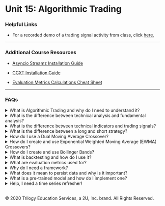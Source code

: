 # Unit 15: Algorithmic Trading

### Helpful Links

* For a recorded demo of a trading signal activity from class, click [here.](Activities_walkthrough.md)


---

### Additional Course Resources

* [Asyncio Streamz Installation Guide](Asyncio_Streamz_Install_Guide.md)

* [CCXT Installation Guide](CCXT_Install_Guide.md)

* [Evaluation Metrics Calculations Cheat Sheet](EvaluationsCalculationGuide.md)


---

### FAQs

<details>
<summary>What is Algorithmic Trading and why do I need to understand it?</summary><br>

Algorithmic trading is the trading of stocks using automated computer generated buy/sell decisions. This type of trading is becoming more and more popular in the FinTech world largely because it can be backtested with historical and current data to prove profitability and for its ability to mitigate profit loss due to human error. Some algorithmic trading strategies use the technology to inform their end decisions, while others run on auto-pilot - predicting and executing trades autonomously.

Algorithmic trading bots consist of three components:
- Signals:  Information that is useful for predicting the asset movement (such as performance and evaluation metrics, public sentiment).
- Entry Rules:  A decision rule telling you when to buy an asset (such as when a signal reaches a pre-specified, high enough level).
- Exit Rules:  A decision rule telling you when to sell or dispose of an asset (such as when a signal reaches a pre-specified, low enough level).
</details>
<details>
<summary>What is the difference between technical analysis and fundamental analysis?</summary><br>

The two major schools of thought in trading analysis are technical and fundamental analysis. They are both are beneficial techniques used to develop trading strategies, however the methods of each are quite different.
<blockquote>

<details>
<summary>Technical Analysis</summary><br>

Technical analysis is used to determine the value of a stock based only on the patterns and trends in its price movements and volume. Examples of technical analysis methods are Moving Averages and Bollinger Bands. Technical analysts look for known patterns in the trend lines these methods produce, such as pennants, flags and wedges. Using these patterns, they attempt to predict the stock's future movements. For an overview list of technical indicator patterns, check out [this](https://www.investopedia.com/articles/technical/112601.asp) Investopedia article.

<br>
</details>
<details>
<summary>Fundamental Analysis</summary><br>

Fundamental analysis attempts to determine the value of a stock based on qualitative factors like management style and business model, quantitative factors such as balance sheet numbers, and even emotional and subjective factors like public sentiment. Fundamental analysts create complicated mathmatical forecasting models based on these factors, making many assumptions and applying different weights to various factors.

<br>
</details>

</blockquote><br>
</details>


</details>
<details>
<summary>What is the difference between technical indicators and trading signals?</summary><br>

Technical indicators are metrics used to evaluate stock price movements, while trading signals are the point which those indicators suggest a time to buy or sell. A good trading strategy will utlize both as one plays off the other.

<blockquote>
<details>
<summary>Technical Indicators</summary><br>

Falling under the umbrella of technical analysis, a technical indicator is a data-driven metric that uses trading data such as closing price and volume to analyze the short or long-term price movements occurring over a specified period. For example, a 20-day simple moving average is a technical indicator representing a rolling 20-day mean of a stock's closing prices.

<br>
</details>
<details>
<summary>Trading Signals</summary><br>

A trading signal is the point at which a technical indicator, such as the crossover of two moving averages (short MA and long MA), suggests an opportunity for action--namely whether an individual trader or algorithmic trading program should issue a buy or sell order for a security (such as a stock) at that point in time.

<br>
</details>

</blockquote><br>
</details>

</details>
<details>
<summary>What is the difference between a long and short strategy?</summary><br>

Both long and short strategies are attempts at profitting off the buying and selling of financial assets, however the methods of profitting are quite different.

A long strategy is perhaps the most simple to understand and the most commonly used. Going long is the classic - *buy low and sell high* strategy most of us are accustomed to when we think of profitting on a sale. To use this strategy the asset is purchased at the lowest price and sold at the highest price, the profit is the difference.

A short strategy is much more difficult to conceptualize. To short a stock or financial asset, is to make a profit off the decline in value, which seems counterintuitive to many of us at first glance. To better understand, let's use an example scenario.
<blockquote><br>
Let's say that Bob owns 100 shares of *World's Best Co. Inc.* and they are each valued at $100, making their total value $1,000.

You've been researching the *World's Best Co. Inc.* and you've found some information that leads you to believe its not really the best after all, and that it's stock is well over-valued at $100 per share. You think its overvalued enough that the price is going to tank. You ask to borrow Bob's shares, and he agrees, temporarily transferring ownership of the shares to you (kind of like renting a home is the temporary transfer of many ownership rights). Now that you own the shares, even though its temporary, you can sell them!  You sell all 100 shares for $100 each for a $1,000 cash injection - Nice job!

Not long after you do this, the price per share does in fact tank - down to $25 per share. You can now buy 100 shares of the stock yourself at a total price of $250 to replace the borrowed stock you sold. Just in time too, because you are scheduled to return Bob's 100 shares to him tomorrow per your contract agreement!  You transfer all 100 shares of stock back to Bob, while keeping the $750 profit you made on the sale!

You may wonder, what's in it for Bob?  Don't worry - Bob will you charge you interest and fees on the renting of his stock, after all, its a risk to him to rent it out in case you don't return it. But this is one of many reasons why shorting a stock can be both risky and profitable.<br>
<br>

</blockquote><br>
</details>
<details>
<summary>How do I use a Dual Moving Average Crossover?</summary>
<font size = "2">

_For ease of explanation, this example will use a **long strategy**. For a refresher on the difference between **long and short strategies**, see the above section on _long/short strategy_ in this FAQ._</font>

<blockquote>
<details>
<summary>What it is:</summary><br>
The dual moving average crossover utilizes short and long term simple moving averages. When these two trend lines are plotted, they will move in the same direction on the chart and will eventually cross over each other. The value at the time of the crossover is considered the crossover point - a type of technical indicator.

Check out the [moving average refresher](Moving_Average_Refresher.md) if you need a quick refresh on how moving averages work!
<br>

<br>
</details>
<details>
<summary>How to use it:</summary><br>

If the short-term moving average line goes above the long-term moving average line, the indicator suggests that the price will be rising higher than the historical average in the short term.

If the short-term moving average line dips below the long-term moving average line, the indicator suggests that the price will be dropping lower than the historical average in the short term.

In the following candlestick chart for Bitcoin, you can see the dual moving average lines and the crossover points, indicating entry (buy signal) and exit (sell signal) points:

<img src=Images/dual_ma_cross.png width=700><br>
</details>
<details>
<summary>How to create it:</summary><br>

The dual moving average crossover can be created by using Pandas functionality. In the following steps we'll start with a simple example DataFrame with a datetime index and column of closing stock prices.

<img src=Images/signals_df.PNG width=150>
<blockquote><br>
<details>
<summary>Step One: Signal, STMA, and LTMA Columns</summary><br>

First we initialize a `Signals` column, then create our short and long term moving average columns using the `.rolling()` and `.mean()` methods:

```python
# Set the short window and long windows
short_window = 50
long_window = 100

# Generate the short and long moving averages (50 and 100 days, respectively)
signals_df['Signal'] = 0.0
signals_df['SMA50'] = signals_df['Close'].rolling(window=short_window).mean()
signals_df['SMA100'] = signals_df['Close'].rolling(window=long_window).mean()

signals_df.tail()
```
<img src=Images/signals_df_sma.PNG width=250>
<br>


</details><br>
<details>
<summary>Step Two: Creating the Signal Values</summary><br>


Next we create the signals themselves using `np.where()`. The code begins at the start of the short rolling window because the values prior to that are null. We accomplish this by slicing the column with a colon after the short_window variable: `signals_df[short_window:]`. The complete code loos like this:
```python
# Generate the trading signal (1 or 0) to when the short window is less than the long
# Note: Use 1 when the SMA50 is less than SMA100 and 0 for when it is not.
signals_df["Signal"][short_window:] = np.where(
    signals_df["SMA50"][short_window:] < signals_df["SMA100"][short_window:], 1.0, 0.0
)
```
Don't let the above code confuse you!  It is simply checking if the STMA is smaller than the LTMA and inserted a 1 if it is. A small snippet of the values generated can be seen below:

<img src=Images/signals_df_values.PNG width=350>
</details><br>
<details>
<summary>Step Three: Creating the Entry/Exit Points</summary><br>

The next step is to take the `.diff()` of the `Signals` column and add it to the DataFrame. Remember, `.diff` just subtracts one cell from the previous and provides the difference:

<img src=Images/signals_df_diff.PNG width=350>
</details><br>
<details>
<summary>Step Four: Visualizing the Indicators</summary><br>

Finally, the entry/exit points can be visualized using the following code:
```python
# Visualize exit position relative to close price
exit = signals_df[signals_df['Entry/Exit'] == -1.0]['Close'].hvplot.scatter(
    color='red',
    legend=False,
    ylabel='Price in $',
    width=1000,
    height=400)

# Visualize entry position relative to close price
entry = signals_df[signals_df['Entry/Exit'] == 1.0]['Close'].hvplot.scatter(
    color='green',
    legend=False,
    ylabel='Price in $',
    width=1000,
    height=400)

# Visualize close price for the investment
security_close = signals_df[['Close']].hvplot(
    line_color='lightgray',
    ylabel='Price in $',
    width=1000,
    height=400)

# Visualize moving averages
moving_avgs = signals_df[['SMA50', 'SMA100']].hvplot(
    ylabel='Price in $',
    width=1000,
    height=400)

# Overlay plots
entry_exit_plot = security_close * moving_avgs * entry * exit
entry_exit_plot.opts(xaxis=None)
```
<img src=Images/signals_df_plot.PNG width=800>

</details>
</blockquote><br>
</details>

</blockquote><br>
</details>
</details>
<details>
<summary>How do I create and use Exponential Weighted Moving Average (EWMA) Crossovers?</summary>
<font size = "2">

_For ease of explanation, this example will use a **long strategy**. For a refresher on the difference between **long and short strategies**, see the above section on _long/short strategy_ in this FAQ._</font>
<blockquote>
<details>
<summary>What it is:</summary><br>

The EWMA crossover works in much the same way as the dual moving average crossover, except instead of a simple moving average, it utilizes short and long term exponentially weighted moving averages. Because the most recent prices are more heavily weighted and because the smaller window has less time included, the short term EWMA is considered a fast moving trend line with more momentum than its long term EWMA counterpart.

These two variables are subsequently referred to as a *fast close* for short term EWMA and a *slow close* for long term EWMA. Much like the dual moving average crossover, when these two trend lines are plotted, they will move in the same direction on the chart and will eventually cross over each other. The value at the time of the crossover is considered the crossover point - a type of technical indicator.<br>

Check out the [moving average refresher](Moving_Average_Refresher.md) if you need a quick refresh on how moving averages work!

<br>
</details>
<details>
<summary>How to use it:</summary><br>

If the fast close trend line goes above the slow close trend line, the indicator suggests that the price will be rising higher than the historical average in the short term.

If the fast close trend line dips below the slow close trend average line, the indicator suggests that the price will be dropping lower than the historical average in the short term.

In the following candlestick chart for Bitcoin, you can see the exponentially weighted moving average lines and the crossover points, indicating entry (buy signal) and exit (sell signal) points:

<img src=Images/dual_ewma_cross.png width=700><br>
</details>
<details>
<summary>How to create it:</summary><br>

The exponentially weighted moving average crossover can be created by using Pandas functionality. In the following steps we'll start with a simple example DataFrame with a datetime index and column of closing stock prices.
```python
import numpy as np
import pandas as pd
import hvplot.pandas
from pathlib import Path
```
<img src=Images/signals_ewm_df.PNG width=150>
<blockquote><br>
<details>
<summary>Step One: Signal, Fast_Close, and Slow_Close Columns</summary><br>

First we initialize a `Signal` column, then create our short and long term moving average columns using the `.ewm()` and `.mean()` methods:

```python
# Set the short window and long windows
fast_close = 1
slow_close = 10

# Generate the fast and slow close exponentially weighted moving averages (1 and 10 days, respectively)
signals_df['Fast_Close'] = signals_df['Close'].ewm(halflife=short_window).mean()
signals_df['Slow_Close'] = signals_df['Close'].ewm(halflife=long_window).mean()
signals_df['Signal'] = 0.0

signals_df.tail()
```
<img src=Images/signals_df_ema.PNG width=250>
<br>


</details><br>
<details>
<summary>Step Two: Creating the Signal Values</summary><br>


Next we create the signals themselves using `np.where()`. The code begins at the start of the fast_close window because the values prior to that are null. We accomplish this by slicing the column with a colon after the short_window variable: `signals_df[short_window:]`. The complete code loos like this:
```python
# Generate the trading signal (1 or 0) to when the fast_close is less than the slow_close
# Note: Use 1 when the fast_close is less than the slow_close and 0 for when it is not.
signals_df["Signal"][short_window:] = np.where(
    signals_df["fast_close"][short_window:] < signals_df["slow_close"][short_window:], 1.0, 0.0
)
```
Don't let the above code confuse you!  It is simply checking if the fast close price is smaller than the slow close price and inserting a 1 if it is.

</details><br>
<details>
<summary>Step Three: Creating the Entry/Exit Points</summary><br>

The next step is to take the `.diff()` of the `Signals` column and add it to the DataFrame. Remember, `.diff` just subtracts one cell from the previous and provides the difference:

<img src=Images/signals_df_ewm_diff.PNG width=350>
</details><br>
<details>
<summary>Step Four: Visualizing the Indicators</summary><br>

Finally, the entry/exit points can be visualized using the code below. You'll notice there are many more entry/exit points than with the DMAC.  This is because the exponentially weighted moving averages cause the price action to move faster:
```python
# Visualize exit position relative to close price
exit = signals_df[signals_df['Entry/Exit'] == -1.0]['Close'].hvplot.scatter(
    color='red',
    legend=False,
    ylabel='Price in $',
    width=1000,
    height=400)

# Visualize entry position relative to close price
entry = signals_df[signals_df['Entry/Exit'] == 1.0]['Close'].hvplot.scatter(
    color='green',
    legend=False,
    ylabel='Price in $',
    width=1000,
    height=400)

# Visualize close price for the investment
security_close = signals_df[['Close']].hvplot(
    line_color='lightgray',
    ylabel='Price in $',
    width=1000,
    height=400)

# Visualize exponentially weighted moving averages
moving_avgs = signals_df[['Fast_Close', 'Slow_Close']].hvplot(
    ylabel='Price in $',
    width=1000,
    height=400)

# Overlay plots
entry_exit_plot = security_close * moving_avgs * entry * exit
entry_exit_plot.opts(xaxis=None)
```
<img src=Images/signals_df_ewm_plot.PNG width=800>

</details>
</blockquote><br>
</details>
</blockquote><br>

</details>
<details>
<summary>How do I create and use Bollinger Bands?</summary>
<font size = "2">

_For ease of explanation, this example will use a **long strategy**. For a refresher on the difference between **long and short strategies**, see the above section on _long/short strategy_ in this FAQ._</font>

<blockquote>
<details>
<summary>What it is:</summary><br>

Bollinger Bands are a set of lines representing a positive and negative standard deviation away from the simple moving average (SMA) of the asset's closing price.<br>

These lines create _bands_ that move across the plot, creating an area of empty space. The area within this space represents where the closing price _should_ tend to be. The entry/exit signals are generated when the closing price trend line moves out of that area and dips either below or above the bottom and top barriers of the bands.

Check out the [moving average refresher](Moving_Average_Refresher.md) if you need a quick refresh on how moving averages work!

<br>
</details>
<details>
<summary>How to use it:</summary><br>

When the closing price trend line moves below the lower band, a long (buy) opportunity exists as the signal suggests that the price action will tend to move upwards and more in line with where the price _should be_ (within the standard deviation area of the bands).

When the closing price trend line moves above the upper band, a short (sell) opportunity exists as the signal suggests that the price action will tend to move lower and more in line with where the price _should be_ (within the standard deviation area of the bands).

<img src=Images/Boll-Bands.png width=700><br>


</details>
<details>
<summary>How to create it:</summary><br>

The dual moving average crossover can be created by using Pandas functionality. In the following steps we'll start with a simple example DataFrame with a datetime index and column of closing stock prices. We will also need to import the following dependences:
```python
import numpy as np
import pandas as pd
import hvplot.pandas
from pathlib import Path
```

<img src=Images/signals_bb_df.PNG width=150>
<blockquote>
<details>
<summary>Step One: Generate the daily return column:</summary><br>

We begin by adding a column to hold our daily return values:

```python
# Drop NAs and calculate daily percent return
btc_df['daily_return'] = btc_df['Close'].dropna().pct_change()
btc_df
```
<img src=Images/bb_df.PNG width=500>

</details>

<details>
<summary>Step Two: Generate the values used to create bands:</summary><br>

Next, we generate the values that are subsequently used to create the bands themselves.  We use a rolling standard deviation to do this, after which the upper and lower bounds of the bands are creating by adding or substracting the mid_band from the standard deviation respectively:

```python
# Drop NAs and calculate daily percent return
btc_df['daily_return'] = btc_df['Close'].dropna().pct_change()
btc_df# Set bollinger band window
bollinger_window = 20

# Calculate rolling mean and standard deviation
btc_df['bollinger_mid_band'] = btc_df['Close'].rolling(window=bollinger_window).mean()
btc_df['bollinger_std'] = btc_df['Close'].rolling(window=20).std()

# Calculate upper and lowers bands of bollinger band
btc_df['bollinger_upper_band']  = btc_df['bollinger_mid_band'] + (btc_df['bollinger_std'] * 1)
btc_df['bollinger_lower_band']  = btc_df['bollinger_mid_band'] - (btc_df['bollinger_std'] * 1)
```

<img src=Images/bb_bands_df.PNG width=500>

</details>
<details>
<summary>Step Three: Plot the bands!</summary><br>

We can finally polot our bollinger bandS as follows:

```python
btc_df[['Close','bollinger_mid_band','bollinger_upper_band','bollinger_lower_band']].plot(figsize=(20,10))
```
<img src=Images/bb_df_plot.PNG width=500>

</details>
</details>
</blockquote><br>

</details>
<details>
<summary>What is backtesting and how do I use it?</summary><br>

The term sounds more complicated that it actually is - backtesting is simply the testing of your trading strategy using historical data in a simulated scenario. The results indicate how much the gains and losses would have been if the strategy had been implemented on a dummy portfolio of predetermined share size with a dummy capital amount of a predetermined size. Typically `500` is chosen for the portfolio size and `$100,000` is chosen for the available capital.

For an example of backtest simulation check out the steps below:

<blockquote>
<details>
<summary>Step One: </summary><br>

To conduct the simulation in Jupyter, the portfolio size and capital amount are set in variables so they can be easily inserted to our code:
```python
# Set initial capital
initial_capital = float(100000)
# Set the share size
share_size = 500
```
The portfolio size, or *position*, is set in a column titled `Position` and is coded to equal `500` when the crossover signal is 1 by multipying our share size by the signal:
```python
# Take a 500 share position where the dual moving average crossover is 1 (SMA50 is greater than SMA100)
signals_df['Position'] = share_size * signals_df['Signal']
```
This inserts a column as seen below: **Lori to update this picture to show column headers**
<img src=Images/active-positions.png>
</details>
<details>
<summary>Step Two: </summary><br>

Next, a columm is inserted indicating the share size purchase or sale, depending on the entry/exit points. If there is an entry point, the share size is  `500` if there is an exit point, the share size is `-500`. This is creating by running `.diff()` on the `Position` column.

```python
# Find the points in time where a 500 share position is bought or sold
signals_df['Entry/Exit Position'] = signals_df['Position'].diff()
```

This inserts a column as seen below: **update image**

<img src=Images/entry-exit-positions.png>
</details>
<details>
<summary>Step Three: </summary><br>

Next, the column `Portfolio Holdings` is inserted to represent the cumulative investment in the chosen stock over time. These values are obtained by multiplying the closing prices of the stock by the cumulative sum for entry/exit positions of 500 shares - or in this case the `Entry/Exity Position` column:

```python
# Multiply share price by entry/exit positions and get the cumulatively sum
signals_df['Portfolio Holdings'] = signals_df['close'] * signals_df['Entry/Exit Position'].cumsum()
```
This inserts a column as seen below: **update image**
</details>
<details>
<summary>Step Three: </summary><br>

We now add another new column to represent the remaining cash value of our capital as we make our psuedo investments. To calculate this value, we subtract the `initial_capital` from the product of the `close` prices and the cumulative sum of the `Entry/Exit Position`:

```python
# Subtract the initial capital by the portfolio holdings to get the amount of liquid cash in the portfolio
signals_df['Portfolio Cash'] = initial_capital - (signals_df['close'] * signals_df['Entry/Exit Position']).cumsum()
```
This inserts a column as seen below: **update image**
</details>
<details>
<summary>Step Four: </summary><br>

Next, we add the values of the `Portfolio Cash` column to the values of the `Portfolio Holdings` column to create a new column of values - `Portfolio Total`. This column represents the total value of the portfolio over time.

```python

# Get the total portfolio value by adding the cash amount by the portfolio holdings (or investments)
signals_df['Portfolio Total'] = signals_df['Portfolio Cash'] + signals_df['Portfolio Holdings']
```
This inserts a column as seen below: **update image**
</details>
<details>
<summary>Step Five: </summary><br>

The final step before plotting is to generate the daily and cumulative returns. The `Portfolio Daily Returns` column is populated by using `.pct_change()` on the `Portfolio Total` column. The `Portfolio Cumulative Returns` column is populated using `cumprod()` on the newly generated `Portfolio Daily Returns` column.
```python
# Calculate the portfolio daily returns
signals_df['Portfolio Daily Returns'] = signals_df['Portfolio Total'].pct_change()

# Calculate the cumulative returns
signals_df['Portfolio Cumulative Returns'] = (1 + signals_df['Portfolio Daily Returns']).cumprod() - 1
```
This inserts columns as seen below: **update image**

</details>
<details>
<summary>Step Six: </summary><br>

Finally, we can visualize the simulation and thus the overal success or failure of our strategy by plotting the values.

```python
# Visualize exit position relative to total portfolio value
exit = signals_df[signals_df['Entry/Exit'] == -1.0]['Portfolio Total'].hvplot.scatter(
    color='red',
    legend=False,
    ylabel='Total Portfolio Value',
    width=1000,
    height=400
)

# Visualize entry position relative to total portfolio value
entry = signals_df[signals_df['Entry/Exit'] == 1.0]['Portfolio Total'].hvplot.scatter(
    color='green',
    legend=False,
    ylabel='Total Portfolio Value',
    width=1000,
    height=400
)

# Visualize total portoflio value for the investment
total_portfolio_value = signals_df[['Portfolio Total']].hvplot(
    line_color='lightgray',
    ylabel='Total Portfolio Value',
    width=1000,
    height=400
)

# Overlay plots
portfolio_entry_exit_plot = total_portfolio_value * entry * exit
portfolio_entry_exit_plot.opts(xaxis=None)
```
The above code generates a chart like the one below. This allows us to visualize our simulation. We can see our entry/exit points in red/green respectively, and we can see the trend line of the value of the portfolio rise over time. This particular simulation increased the initial capital from $100,000 to a total portfolio value of $132,975:

<img src=Images/sim_visualization.PNG>

</details>

</blockquote><br>
</details>
</details>
<details>
<summary>What are evaluation metrics used for?</summary><br>

Evaluation metrics are calculations used to assess the value of trades. Used in conjunction with your trading algorithms, they can be used to analyze it's performance and plan for needed adjustments. In class we cover the following evluation metrics:

- **Cumulative Return:** the total/aggregated amount of gains and losses for an investment. Cumulative return is measured across time and not for a given time period.

- **Annual Return:** a time-weighted annual percentage representing the return on an investment over a period of time.

- **Annual Volatility:** the annualized degree of variation in trading prices over time.

- **Sharpe Ratio:** The return of investment compared to its risk, measured by the difference between the return on investment and the risk-free return.

- **Downside Deviation/Return:** The measure of risk for returns that are below the minimum acceptable return.

- **Sortino Ratio:** The quotient of harmful volatility and overall volatility. The Sortino ratio focuses on downside deviation rather than the standard deviation.

A cheat sheet to these calculations can be seen [here.](EvaluationsCalculationGuide.md)

</details>

<details>
<summary>Why do I need a framework?</summary><br>

A framework is much like a template for your code. Its a programming technique that organizes code into a workflow that can easily be reused and applied to different scenarios. Just as a libary like Pandas can provide prebuilt code to be easily inserted into your program, the framework provides prebuilt structure and organization into which that code can be inserted. The code inside the framework can be easily changed to fit new data, but the flow of the code remains the same.

The trading framework we build in class, provides a work flow for building an entire dashboard to visualize a trading strategy. The code inside the framework can be swapped out to accompodate new data, but the work flow remains the same so that when the dashboard is generated all of its components have been generated and can be populated.

</details>

<details>
<summary>What does it mean to persist data and why is it important?</summary><br>

Data persistence is the concept of saving data to a database to have a reliable copy of data that is persisted rather than transiently stored as in-memory data structures.

Persisting data is generally a best practice as it provides a method for data recovery should an application ever fail; data stored in transient in-memory data structures will be lost forever if the application itself terminates. Also, persisting data to a database allows for separate data analysis to be done at a later time, if desired.

</details>

<details>
<summary>What is a pre-trained model and how do I implement one?</summary><br>

Just as we can persist data using a database for longetivity and reuse, we can persist models for the same reasons. When a model is persisted, it is refered to as pre-trained. Pre-trained models, have been created, configured, and fitted to data then saved for later use. The models can be loaded as any file can be loaded, using the right modules of course.

This saves us the time consuming process of splitting our data for training and testing, then fitting the model. If its been done once, and a successful combination has been found, the model can be saved and reused later.

There are many ways to persist your model, however in class we use a library called `joblib`. To save the model we utilize the following code:

```python
from joblib import dump
dump(model, 'your_model.joblib')
```

Once the model is saved, we can load it whenever we need to use it. We load the model as follows:

```python
from joblib import load
model = load('your_model.joblib')
```

Once the model is loaded, predictions can be made as normal:

```python
predictions = model.predict(X_test)
```
</details>



<details>
<summary>Help, I need a time series refresher!</summary><br>

Its important to convert dates into time series when working with python and pandas. For a quick refresher on reading time series data into a pandas DataFrame, see below. for a full refresher, head back to the [Unit 10 - Time Series FAQ.](../../10-Time-Series/Supplemental/StudentGuide.md)

<blockquote>
<details><summary>How do you convert objects to `datetime`?</summary>

Converting objects to `datetime` can be tricky. Using pandas, the conversion can be handled upon reading in of data. The syntax to handle the conversion from `read_csv()` is:

```python
df = pd.read_csv('your_data.csv', parse_dates=True)
```
This converts each object to a `datetime` object. Alternatively, you can also set the index as the date column for ease of plotting:
```python
df = pd.read_csv('your_data.csv', infer_datetime_format=True, parse_dates=True, index_col='Date')
```

</details>
</blockquote>
<br>
</details>
<br>



© 2020 Trilogy Education Services, a 2U, Inc. brand. All Rights Reserved.
